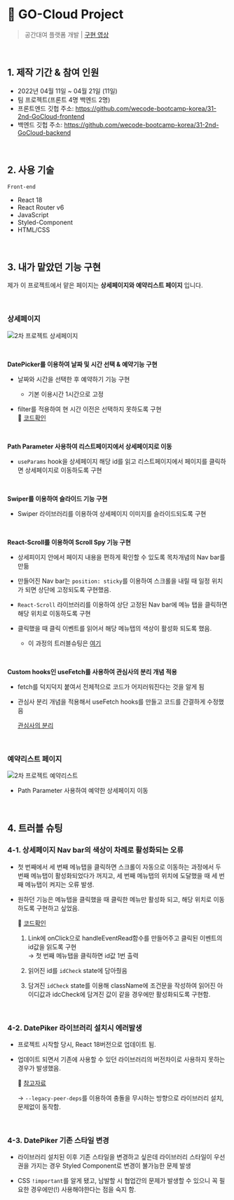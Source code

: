 # :pushpin: GO-Cloud Project

> 공간대여 플랫폼 개발 | [구현 영상](https://youtu.be/LltdW7TfhcU)

</br>

## 1. 제작 기간 & 참여 인원

- 2022년 04월 11일 ~ 04월 21일 (11일)
- 팀 프로젝트(프론트 4명 백엔드 2명)
- 프론트엔드 깃헙 주소: https://github.com/wecode-bootcamp-korea/31-2nd-GoCloud-frontend
- 백엔드 깃헙 주소: https://github.com/wecode-bootcamp-korea/31-2nd-GoCloud-backend

</br>

## 2. 사용 기술

`Front-end`

- React 18
- React Router v6
- JavaScript
- Styled-Component
- HTML/CSS

</br>

## 3. 내가 맡았던 기능 구현

제가 이 프로젝트에서 맡은 페이지는 **상세페이지와 예약리스트 페이지** 입니다.

<br>

### 상세페이지

![2차 프로젝트 상세페이지](https://user-images.githubusercontent.com/80018243/165205667-1476b2f3-8dcb-4d3f-af88-944dce48f7cd.gif)

<br>

**DatePicker를 이용하여 날짜 및 시간 선택 & 예약기능 구현**

- 날짜와 시간을 선택한 후 예약하기 기능 구현

  - 기본 이용시간 1시간으로 고정

- filter를 적용하여 현 시간 이전은 선택하지 못하도록 구현  
  :pushpin: [코드확인](https://github.com/Geuni620/31-2nd-GoCloud-frontend/blob/b67968227a897be2230613600e2271ef5cdf2e75/src/pages/Detail/Picker.js#L7)

<br>

**Path Parameter 사용하여 리스트페이지에서 상세페이지로 이동**

- `useParams` hook을 상세페이지 해당 id를 읽고 리스트페이지에서 페이지를 클릭하면 상세페이지로 이동하도록 구현

<br>

**Swiper를 이용하여 슬라이드 기능 구현**

- Swiper 라이브러리를 이용하여 상세페이지 이미지를 슬라이드되도록 구현

<br>

**React-Scroll를 이용하여 Scroll Spy 기능 구현**

- 상세피이지 안에서 페이지 내용을 편하게 확인할 수 있도록 목차개념의 Nav bar를 만듦

- 만들어진 Nav bar는 `position: sticky`를 이용하여 스크롤을 내릴 때 일정 위치가 되면 상단에 고정되도록 구현했음.
- `React-Scroll` 라이브러리를 이용하여 상단 고정된 Nav bar에 메뉴 탭을 클릭하면 해당 위치로 이동하도록 구현
- 클릭했을 때 클릭 이벤트를 읽어서 해당 메뉴탭의 색상이 활성화 되도록 했음.

  - 이 과정의 트러블슈팅은 [여기](#4.-트러블-슈팅)

<br>

**Custom hooks인 useFetch를 사용하여 관심사의 분리 개념 적용**

- fetch를 덕지덕지 붙여서 전체적으로 코드가 어지러워진다는 것을 알게 됨
- 관심사 분리 개념을 적용해서 useFetch hooks를 만들고 코드를 간결하게 수정했음

  [관심사의 분리](https://kaki104.tistory.com/725)

<br>

### 예약리스트 페이지

![2차 프로젝트 예약리스트](https://user-images.githubusercontent.com/80018243/165205894-a91cdc38-d2b9-457c-b165-c3adb0ca411e.gif)

- Path Parameter 사용하여 예약한 상세페이지 이동

<br>

## 4. 트러블 슈팅

### 4-1. 상세페이지 Nav bar의 색상이 차례로 활성화되는 오류

- 첫 번째에서 세 번째 메뉴탭을 클릭하면 스크롤이 자동으로 이동하는 과정에서 두 번째 메뉴탭이 활성화되었다가 꺼지고, 세 번째 메뉴탭의 위치에 도달했을 때 세 번째 메뉴탭이 켜지는 오류 발생.
- 원하던 기능은 메뉴탭을 클릭했을 때 클릭한 메뉴만 활성화 되고, 해당 위치로 이동하도록 구현하고 싶었음.

  :pushpin: [코드확인](https://github.com/Geuni620/31-2nd-GoCloud-frontend/blob/b67968227a897be2230613600e2271ef5cdf2e75/src/pages/Detail/MainNav.js#L14)

  1. Link에 onClick으로 handleEventRead함수를 만들어주고 클릭된 이벤트의 id값을 읽도록 구현  
     → 첫 번째 메뉴탭을 클릭하면 id값 1번 출력

  2. 읽어진 id를 `idCheck` state에 담아줬음
  3. 담겨진 `idCheck` state를 이용해 className에 조건문을 작성하여 읽어진 아이디값과 idcCheck에 담겨진 값이 같을 경우에만 활성화되도록 구현함.

<br>

### 4-2. DatePiker 라이브러리 설치시 에러발생

- 프로젝트 시작할 당시, React 18버전으로 업데이트 됨.
- 업데이트 되면서 기존에 사용할 수 있던 라이브러리의 버전차이로 사용하지 못하는 경우가 발생했음.

  :pushpin: [참고자료](https://velog.io/@yonyas/Fix-the-upstream-dependency-conflict-installing-NPM-packages-%EC%97%90%EB%9F%AC-%ED%95%B4%EA%B2%B0%EA%B8%B0)

  → `--legacy-peer-deps`를 이용하여 충돌을 무시하는 방향으로 라이브러리 설치, 문제없이 동작함.

<br>

### 4-3. DatePiker 기존 스타일 변경

- 라이브러리 설치된 이후 기존 스타일을 변경하고 싶은데 라이브러리 스타일이 우선권을 가지는 경우 Styled Component로 변경이 불가능한 문제 발생

- CSS `!important`를 알게 됐고, 남발할 시 협업간의 문제가 발생할 수 있으니 꼭 필요한 경우에만(!) 사용해야한다는 점을 숙지 함.
